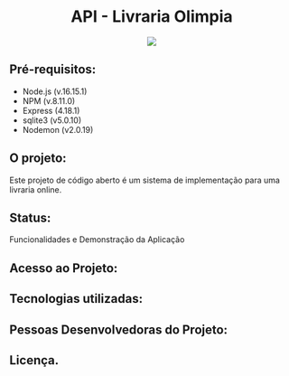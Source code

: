
<h1 align="center"> API - Livraria Olimpia </h1>


<div align="center">

  <img src="https://img.shields.io/badge/JavaScript-F7DF1E?style=for-the-badge&logo=javascript&logoColor=black"/> 
</div>

## Pré-requisitos:

- Node.js (v.16.15.1)
- NPM (v.8.11.0)
- Express (4.18.1)
- sqlite3 (v5.0.10)
- Nodemon (v2.0.19)

## O projeto:

Este projeto de código aberto é um sistema de implementação para uma livraria online.

## Status:

Funcionalidades e Demonstração da Aplicação


## Acesso ao Projeto: 

## Tecnologias utilizadas:

## Pessoas Desenvolvedoras do Projeto:

## Licença.







